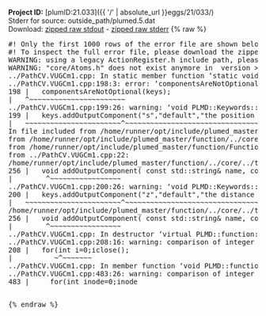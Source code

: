 **Project ID:** [plumID:21.033]({{ '/' | absolute_url }}eggs/21/033/)  
Stderr for source:  outside_path/plumed.5.dat   
Download: [zipped raw stdout](plumed.5.dat.plumed_master.stdout.txt.zip) - [zipped raw stderr](plumed.5.dat.plumed_master.stderr.txt.zip) 
{% raw %}
<pre>
#! Only the first 1000 rows of the error file are shown below
#! To inspect the full error file, please download the zipped raw stderr file above
WARNING: using a legacy ActionRegister.h include path, please use <<#include "core/ActionRegister.h">>
WARNING: "core/Atoms.h" does not exist anymore in  version >=2.10, you should change your code.
../PathCV.VUGCm1.cpp: In static member function ‘static void PLMD::function::PathCV::registerKeywords(PLMD::Keywords&)’:
../PathCV.VUGCm1.cpp:198:3: error: ‘componentsAreNotOptional’ was not declared in this scope
198 |   componentsAreNotOptional(keys);
|   ^~~~~~~~~~~~~~~~~~~~~~~~
../PathCV.VUGCm1.cpp:199:26: warning: ‘void PLMD::Keywords::addOutputComponent(const std::string&, const std::string&, const std::string&)’ is deprecated: Use addOutputComponent with four argument and specify valid types for value from scalar/vector/matrix/grid [-Wdeprecated-declarations]
199 |   keys.addOutputComponent("s","default","the position on the path");
|   ~~~~~~~~~~~~~~~~~~~~~~~^~~~~~~~~~~~~~~~~~~~~~~~~~~~~~~~~~~~~~~~~~
In file included from /home/runner/opt/include/plumed_master/function/../core/Action.h:27,
from /home/runner/opt/include/plumed_master/function/../core/ActionWithValue.h:25,
from /home/runner/opt/include/plumed_master/function/Function.h:25,
from ../PathCV.VUGCm1.cpp:22:
/home/runner/opt/include/plumed_master/function/../core/../tools/Keywords.h:256:8: note: declared here
256 |   void addOutputComponent( const std::string& name, const std::string& key, const std::string& descr );
|        ^~~~~~~~~~~~~~~~~~
../PathCV.VUGCm1.cpp:200:26: warning: ‘void PLMD::Keywords::addOutputComponent(const std::string&, const std::string&, const std::string&)’ is deprecated: Use addOutputComponent with four argument and specify valid types for value from scalar/vector/matrix/grid [-Wdeprecated-declarations]
200 |   keys.addOutputComponent("z","default","the distance from the path");
|   ~~~~~~~~~~~~~~~~~~~~~~~^~~~~~~~~~~~~~~~~~~~~~~~~~~~~~~~~~~~~~~~~~~~
/home/runner/opt/include/plumed_master/function/../core/../tools/Keywords.h:256:8: note: declared here
256 |   void addOutputComponent( const std::string& name, const std::string& key, const std::string& descr );
|        ^~~~~~~~~~~~~~~~~~
../PathCV.VUGCm1.cpp: In destructor ‘virtual PLMD::function::PathCV::~PathCV()’:
../PathCV.VUGCm1.cpp:208:16: warning: comparison of integer expressions of different signedness: ‘int’ and ‘unsigned int’ [-Wsign-compare]
208 |   for(int i=0;i<mw_n_;++i){
|               ~^~~~~~
../PathCV.VUGCm1.cpp: In constructor ‘PLMD::function::PathCV::PathCV(const PLMD::ActionOptions&)’:
../PathCV.VUGCm1.cpp:236:16: warning: comparison of integer expressions of different signedness: ‘int’ and ‘unsigned int’ [-Wsign-compare]
236 |   for(int i=0;i<mw_n_;++i){
|               ~^~~~~~
../PathCV.VUGCm1.cpp:259:11: warning: comparison of integer expressions of different signedness: ‘int’ and ‘unsigned int’ [-Wsign-compare]
259 |       if(i==mw_id_) ifiles[i]->close();
|          ~^~~~~~~~
../PathCV.VUGCm1.cpp: In member function ‘void PLMD::function::PathCV::generatePath()’:
../PathCV.VUGCm1.cpp:483:26: warning: comparison of integer expressions of different signedness: ‘int’ and ‘unsigned int’ [-Wsign-compare]
483 |     for(int inode=0;inode<nnodes;inode++){
|                     ~~~~~^~~~~~~
../PathCV.VUGCm1.cpp: In member function ‘void PLMD::function::PathCV::readMultipleWalkers()’:
../PathCV.VUGCm1.cpp:941:16: warning: comparison of integer expressions of different signedness: ‘int’ and ‘unsigned int’ [-Wsign-compare]
941 |   for(int i=0;i<mw_n_;++i){
|               ~^~~~~~
../PathCV.VUGCm1.cpp:942:9: warning: comparison of integer expressions of different signedness: ‘int’ and ‘unsigned int’ [-Wsign-compare]
942 |     if(i==mw_id_) continue;
|        ~^~~~~~~~
../PathCV.VUGCm1.cpp:957:5: error: invalid use of incomplete type ‘class PLMD::Communicator’
957 |     comm.Barrier();
|     ^~~~
In file included from /home/runner/opt/include/plumed_master/function/../core/../tools/OFile.h:25,
from /home/runner/opt/include/plumed_master/function/../core/../tools/Log.h:25,
from /home/runner/opt/include/plumed_master/function/../core/Action.h:30:
/home/runner/opt/include/plumed_master/function/../core/../tools/FileBase.h:29:7: note: forward declaration of ‘class PLMD::Communicator’
29 | class Communicator;
|       ^~~~~~~~~~~~
../PathCV.VUGCm1.cpp:958:5: error: invalid use of incomplete type ‘class PLMD::Communicator’
958 |     multi_sim_comm.Barrier();
|     ^~~~~~~~~~~~~~
/home/runner/opt/include/plumed_master/function/../core/../tools/FileBase.h:29:7: note: forward declaration of ‘class PLMD::Communicator’
29 | class Communicator;
|       ^~~~~~~~~~~~
terminate called after throwing an instance of 'PLMD::Plumed::ExceptionError'
what():
(core/PlumedMain.cpp:1499) void PLMD::PlumedMain::load(const std::string&)
An error happened while executing command env PLUMED_ROOT='/home/runner/opt/lib/plumed_master' PLUMED_VERSION='2.11.0-dev' PLUMED_HTMLDIR='/home/runner/opt/share/doc/plumed_master' PLUMED_INCLUDEDIR='/home/runner/opt/include' PLUMED_PROGRAM_NAME='plumed_master' PLUMED_IS_INSTALLED='yes' "/home/runner/opt/lib/plumed_master"/scripts/mklib.sh -n -o ./../PathCV.2.11.0-dev.so ../PathCV.cpp

[fv-az1947-39:11057] *** Process received signal ***
[fv-az1947-39:11057] Signal: Aborted (6)
[fv-az1947-39:11057] Signal code:  (-6)
[fv-az1947-39:11057] [ 0] /lib/x86_64-linux-gnu/libc.so.6(+0x45330)[0x7efe94445330]
[fv-az1947-39:11057] [ 1] /lib/x86_64-linux-gnu/libc.so.6(pthread_kill+0x11c)[0x7efe9449eb2c]
[fv-az1947-39:11057] [ 2] /lib/x86_64-linux-gnu/libc.so.6(gsignal+0x1e)[0x7efe9444527e]
[fv-az1947-39:11057] [ 3] /lib/x86_64-linux-gnu/libc.so.6(abort+0xdf)[0x7efe944288ff]
[fv-az1947-39:11057] [ 4] /lib/x86_64-linux-gnu/libstdc++.so.6(+0xa5ff5)[0x7efe948a5ff5]
[fv-az1947-39:11057] [ 5] /lib/x86_64-linux-gnu/libstdc++.so.6(+0xbb0da)[0x7efe948bb0da]
[fv-az1947-39:11057] [ 6] /lib/x86_64-linux-gnu/libstdc++.so.6(_ZSt10unexpectedv+0x0)[0x7efe948a5a55]
[fv-az1947-39:11057] [ 7] /lib/x86_64-linux-gnu/libstdc++.so.6(+0xa5a6f)[0x7efe948a5a6f]
[fv-az1947-39:11057] [ 8] plumed_master(+0x146dd)[0x5587212fb6dd]
[fv-az1947-39:11057] [ 9] /lib/x86_64-linux-gnu/libc.so.6(+0x2a1ca)[0x7efe9442a1ca]
[fv-az1947-39:11057] [10] /lib/x86_64-linux-gnu/libc.so.6(__libc_start_main+0x8b)[0x7efe9442a28b]
[fv-az1947-39:11057] [11] plumed_master(+0x15365)[0x5587212fc365]
[fv-az1947-39:11057] *** End of error message ***
</pre>
{% endraw %}
